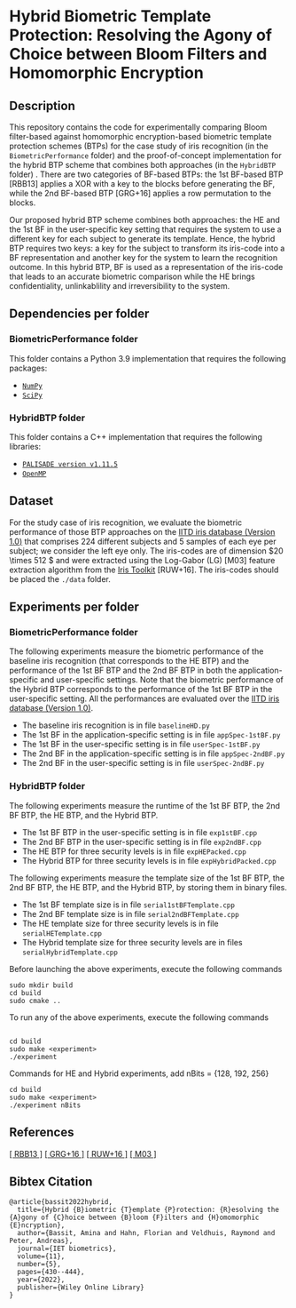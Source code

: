 # Hybrid Biometric Template Protection: Resolving the Agony of Choice between Bloom Filters and Homomorphic Encryption

## Description

This repository contains the code for experimentally comparing Bloom filter-based against homomorphic encryption-based biometric template protection schemes (BTPs) for the case study of iris recognition (in the `BiometricPerformance` folder) and the proof-of-concept implementation for the hybrid BTP scheme that combines both approaches (in the `HybridBTP` folder) .
There are two categories of BF-based BTPs: the 1st BF-based BTP [RBB13] applies a XOR with a key to the blocks before generating the BF, while the 2nd BF-based BTP [GRG+16] applies a row permutation to the blocks.

Our proposed hybrid BTP scheme combines both approaches: the HE and the 1st BF in the user-specific key setting that requires the system to use a different key for each subject to generate its template.
Hence, the hybrid BTP requires two keys: a key for the subject to transform its iris-code into a BF representation and another key for the system to learn the recognition outcome.
In this hybrid BTP, BF is used as a representation of the iris-code that leads to an accurate biometric comparison while the HE brings confidentiality, unlinkablility and irreversibility to the system.

## Dependencies per folder

### BiometricPerformance folder

This folder contains a Python 3.9 implementation that requires the following packages:

- [`NumPy`](https://numpy.org/)  
- [`SciPy`](https://scipy.org/)

### HybridBTP folder

This folder contains a C++ implementation that requires the following libraries:

- [`PALISADE version v1.11.5`](https://gitlab.com/palisade/palisade-release)
- [`OpenMP`](https://www.openmp.org/)

## Dataset

For the study case of iris recognition, we evaluate the biometric performance of those BTP approaches on the [IITD iris database (Version 1.0)](http://www4.comp.polyu.edu.hk/~csajaykr/IITD/Database_Iris.htm/) that comprises $224$ different subjects and $5$ samples of each eye per subject; we consider the left eye only.
The iris-codes are of dimension $20 \times 512 $ and were extracted using the Log-Gabor (LG) [M03] feature extraction algorithm from the [Iris Toolkit](https://www.wavelab.at/sources/) [RUW+16].
The iris-codes should be placed the `./data` folder.

## Experiments per folder

### BiometricPerformance folder

The following experiments measure the biometric performance of the baseline iris recognition (that corresponds to the HE BTP) and the performance of the 1st BF BTP and the 2nd BF BTP in both the application-specific and user-specific settings.
Note that the biometric performance of the Hybrid BTP corresponds to the performance of the 1st BF BTP in the user-specific setting.
All the performances are evaluated over the [IITD iris database (Version 1.0)](http://www4.comp.polyu.edu.hk/~csajaykr/IITD/Database_Iris.htm/).

- The baseline iris recognition is in file `baselineHD.py`
- The 1st BF in the application-specific setting is in file `appSpec-1stBF.py`
- The 1st BF in the user-specific setting is in file `userSpec-1stBF.py`
- The 2nd BF in the application-specific setting is in file `appSpec-2ndBF.py`
- The 2nd BF in the user-specific setting is in file `userSpec-2ndBF.py`

### HybridBTP folder

The following experiments measure the runtime of the 1st BF BTP, the 2nd BF BTP, the HE BTP, and the Hybrid BTP.

- The 1st BF BTP in the user-specific setting is in file `exp1stBF.cpp`
- The 2nd BF BTP in the user-specific setting is in file `exp2ndBF.cpp`
- The HE BTP for three security levels is in file `expHEPacked.cpp`
- The Hybrid BTP for three security levels is in file `expHybridPacked.cpp`

The following experiments measure the template size of the 1st BF BTP, the 2nd BF BTP, the HE BTP, and the Hybrid BTP, by storing them in binary files.
- The 1st BF template size is in file `serial1stBFTemplate.cpp`
- The 2nd BF template size is in file `serial2ndBFTemplate.cpp`
- The HE template size for three security levels is in file `serialHETemplate.cpp`
- The Hybrid template size for three security levels are in files `serialHybridTemplate.cpp`

Before launching the above experiments, execute the following commands

```
sudo mkdir build
cd build
sudo cmake ..
```

To run any of the above experiments, execute the following commands

```

cd build
sudo make <experiment>
./experiment

```

Commands for HE and Hybrid experiments, add nBits = {128, 192, 256}
```
cd build
sudo make <experiment>
./experiment nBits
```

## References

[[ RBB13 ]](https://ieeexplore.ieee.org/abstract/document/6612976)
[[ GRG+16 ]](https://www.sciencedirect.com/science/article/pii/S0020025516304753)
[[ RUW+16 ]](https://link.springer.com/chapter/10.1007/978-1-4471-6784-6_16)
[[ M03 ]](https://citeseerx.ist.psu.edu/viewdoc/download?doi=10.1.1.90.5112&rep=rep1&type=pdf)

## Bibtex Citation

```
@article{bassit2022hybrid,
  title={Hybrid {B}iometric {T}emplate {P}rotection: {R}esolving the {A}gony of {C}hoice between {B}loom {F}ilters and {H}omomorphic {E}ncryption},
  author={Bassit, Amina and Hahn, Florian and Veldhuis, Raymond and Peter, Andreas},
  journal={IET biometrics},
  volume={11},
  number={5},
  pages={430--444},
  year={2022},
  publisher={Wiley Online Library}
}
```
